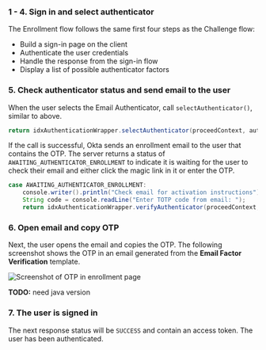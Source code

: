 ### 1 - 4. Sign in and select authenticator

The Enrollment flow follows the same first four steps as the Challenge flow:

* Build a sign-in page on the client
* Authenticate the user credentials
* Handle the response from the sign-in flow
* Display a list of possible authenticator factors

### 5. Check authenticator status and send email to the user

When the user selects the Email Authenticator, call `selectAuthenticator()`, similar to above.

```java
return idxAuthenticationWrapper.selectAuthenticator(proceedContext, authenticator);
```

If the call is successful, Okta sends an enrollment email to the user that contains the OTP. The server returns a status of `AWAITING_AUTHENTICATOR_ENROLLMENT` to indicate it is waiting for the user to check their email and either click the magic link in it or enter the OTP.

```java
case AWAITING_AUTHENTICATOR_ENROLLMENT:
    console.writer().println("Check email for activation instructions");
    String code = console.readLine("Enter TOTP code from email: ");
    return idxAuthenticationWrapper.verifyAuthenticator(proceedContext, new VerifyAuthenticatorOptions(code));
```

### 6. Open email and copy OTP

Next, the user opens the email and copies the OTP. The following screenshot shows the OTP in an email generated from the **Email Factor Verification** template.

<div class="common-image-format">

![Screenshot of OTP in enrollment page](/img/authenticators/authenticators-email-enroll-otp.png)

**TODO:** need java version

</div>

### 7. The user is signed in

The next response status will be `SUCCESS` and contain an access token. The user has been authenticated.
